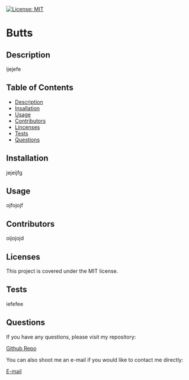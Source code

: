     
[![License: MIT](https://img.shields.io/badge/License-MIT-yellow.svg)](https://opensource.org/licenses/MIT)
# Butts

## Description
ijejefe

## Table of Contents
- [Description](#description)
- [Insallation](#installation)
- [Usage](#usage)
- [Contributors](#contributors)
- [Lincenses](#licenses)
- [Tests](#tests)
- [Questions](#questions)
    
## Installation
jejeijfg

## Usage
ojfojojf

## Contributors
oijojojd

## Licenses
This project is covered under the MIT license.

## Tests
iefefee

## Questions
If you have any questions, please visit my repository:

[Github Repo](https://github.com/ojfojef)

 You can also shoot me an e-mail if you would like to contact me directly:

[E-mail](mailto:ojfojf)

 